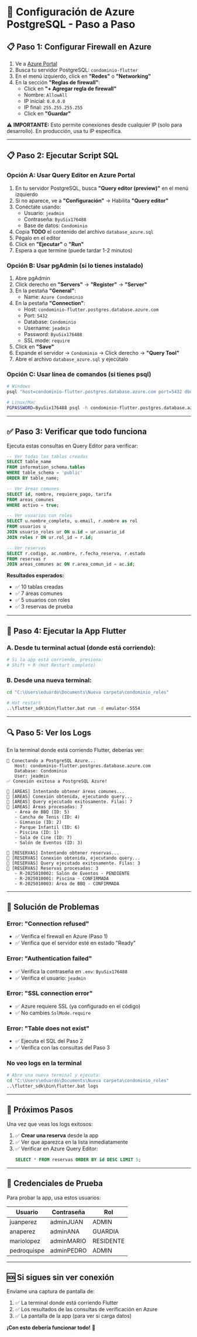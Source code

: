 # 🚀 Configuración de Azure PostgreSQL - Paso a Paso

## 📋 Paso 1: Configurar Firewall en Azure

1. Ve a [Azure Portal](https://portal.azure.com)
2. Busca tu servidor PostgreSQL: `condominio-flutter`
3. En el menú izquierdo, click en **"Redes"** o **"Networking"**
4. En la sección **"Reglas de firewall"**:
   - Click en **"+ Agregar regla de firewall"**
   - Nombre: `AllowAll`
   - IP inicial: `0.0.0.0`
   - IP final: `255.255.255.255`
   - Click en **"Guardar"**

⚠️ **IMPORTANTE:** Esto permite conexiones desde cualquier IP (solo para desarrollo). En producción, usa tu IP específica.

---

## 📋 Paso 2: Ejecutar Script SQL

### Opción A: Usar Query Editor en Azure Portal

1. En tu servidor PostgreSQL, busca **"Query editor (preview)"** en el menú izquierdo
2. Si no aparece, ve a **"Configuración"** → Habilita **"Query editor"**
3. Conéctate usando:
   - Usuario: `jeadmin`
   - Contraseña: `ByuSix176488`
   - Base de datos: `Condominio`
4. Copia **TODO** el contenido del archivo `database_azure.sql`
5. Pégalo en el editor
6. Click en **"Ejecutar"** o **"Run"**
7. Espera a que termine (puede tardar 1-2 minutos)

### Opción B: Usar pgAdmin (si lo tienes instalado)

1. Abre pgAdmin
2. Click derecho en **"Servers"** → **"Register"** → **"Server"**
3. En la pestaña **"General"**:
   - Name: `Azure Condominio`
4. En la pestaña **"Connection"**:
   - Host: `condominio-flutter.postgres.database.azure.com`
   - Port: `5432`
   - Database: `Condominio`
   - Username: `jeadmin`
   - Password: `ByuSix176488`
   - SSL mode: `require`
5. Click en **"Save"**
6. Expande el servidor → `Condominio` → Click derecho → **"Query Tool"**
7. Abre el archivo `database_azure.sql` y ejecútalo

### Opción C: Usar línea de comandos (si tienes psql)

```bash
# Windows
psql "host=condominio-flutter.postgres.database.azure.com port=5432 dbname=Condominio user=jeadmin password=ByuSix176488 sslmode=require" -f database_azure.sql

# Linux/Mac
PGPASSWORD=ByuSix176488 psql -h condominio-flutter.postgres.database.azure.com -p 5432 -U jeadmin -d Condominio -f database_azure.sql
```

---

## ✅ Paso 3: Verificar que todo funciona

Ejecuta estas consultas en Query Editor para verificar:

```sql
-- Ver todas las tablas creadas
SELECT table_name 
FROM information_schema.tables 
WHERE table_schema = 'public' 
ORDER BY table_name;

-- Ver áreas comunes
SELECT id, nombre, requiere_pago, tarifa 
FROM areas_comunes 
WHERE activo = true;

-- Ver usuarios con roles
SELECT u.nombre_completo, u.email, r.nombre as rol
FROM usuarios u
JOIN usuario_roles ur ON u.id = ur.usuario_id
JOIN roles r ON ur.rol_id = r.id;

-- Ver reservas
SELECT r.codigo, ac.nombre, r.fecha_reserva, r.estado
FROM reservas r
JOIN areas_comunes ac ON r.area_comun_id = ac.id;
```

**Resultados esperados:**
- ✅ 10 tablas creadas
- ✅ 7 áreas comunes
- ✅ 5 usuarios con roles
- ✅ 3 reservas de prueba

---

## 📱 Paso 4: Ejecutar la App Flutter

### A. Desde tu terminal actual (donde está corriendo):

```bash
# Si la app está corriendo, presiona:
# Shift + R (Hot Restart completo)
```

### B. Desde una nueva terminal:

```bash
cd "C:\Users\eduardo\Documents\Nueva carpeta\condominio_roles"

# Hot restart
..\flutter_sdk\bin\flutter.bat run -d emulator-5554
```

---

## 🔍 Paso 5: Ver los Logs

En la terminal donde está corriendo Flutter, deberías ver:

```
🔌 Conectando a PostgreSQL Azure...
   Host: condominio-flutter.postgres.database.azure.com
   Database: Condominio
   User: jeadmin
✅ Conexión exitosa a PostgreSQL Azure!

📍 [AREAS] Intentando obtener áreas comunes...
📍 [AREAS] Conexión obtenida, ejecutando query...
📍 [AREAS] Query ejecutado exitosamente. Filas: 7
📍 [AREAS] Áreas procesadas: 7
   - Área de BBQ (ID: 5)
   - Cancha de Tenis (ID: 4)
   - Gimnasio (ID: 2)
   - Parque Infantil (ID: 6)
   - Piscina (ID: 1)
   - Sala de Cine (ID: 7)
   - Salón de Eventos (ID: 3)

📅 [RESERVAS] Intentando obtener reservas...
📅 [RESERVAS] Conexión obtenida, ejecutando query...
📅 [RESERVAS] Query ejecutado exitosamente. Filas: 3
📅 [RESERVAS] Reservas procesadas: 3
   - R-2025010002: Salón de Eventos - PENDIENTE
   - R-2025010001: Piscina - CONFIRMADA
   - R-2025010003: Área de BBQ - CONFIRMADA
```

---

## 🐛 Solución de Problemas

### Error: "Connection refused"
- ✅ Verifica el firewall en Azure (Paso 1)
- ✅ Verifica que el servidor esté en estado "Ready"

### Error: "Authentication failed"
- ✅ Verifica la contraseña en `.env`: `ByuSix176488`
- ✅ Verifica el usuario: `jeadmin`

### Error: "SSL connection error"
- ✅ Azure requiere SSL (ya configurado en el código)
- ✅ No cambies `SslMode.require`

### Error: "Table does not exist"
- ✅ Ejecuta el SQL del Paso 2
- ✅ Verifica con las consultas del Paso 3

### No veo logs en la terminal
```bash
# Abre una nueva terminal y ejecuta:
cd "C:\Users\eduardo\Documents\Nueva carpeta\condominio_roles"
..\flutter_sdk\bin\flutter.bat logs
```

---

## 🎯 Próximos Pasos

Una vez que veas los logs exitosos:

1. ✅ **Crear una reserva** desde la app
2. ✅ Ver que aparezca en la lista inmediatamente
3. ✅ Verificar en Azure Query Editor:
   ```sql
   SELECT * FROM reservas ORDER BY id DESC LIMIT 5;
   ```

---

## 📝 Credenciales de Prueba

Para probar la app, usa estos usuarios:

| Usuario | Contraseña | Rol |
|---------|------------|-----|
| juanperez | adminJUAN | ADMIN |
| anaperez | adminANA | GUARDIA |
| mariolopez | adminMARIO | RESIDENTE |
| pedroquispe | adminPEDRO | ADMIN |

---

## 🆘 Si sigues sin ver conexión

Envíame una captura de pantalla de:
1. ✅ La terminal donde está corriendo Flutter
2. ✅ Los resultados de las consultas de verificación en Azure
3. ✅ La pantalla de la app (para ver si carga datos)

**¡Con esto debería funcionar todo!** 🚀

